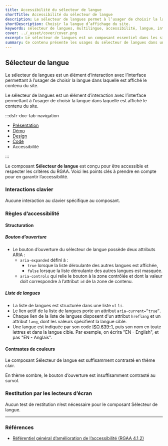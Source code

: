 ```yaml
---
title: Accessibilité du sélecteur de langue
shortTitle: Accessibilité du sélecteur de langue
description: Le sélecteur de langues permet à l’usager de choisir la langue d’affichage du site dans un environnement multilingue.
shortDescription: Choisir la langue d’affichage du site.
keywords: sélecteur de langues, multilingue, accessibilité, langue, interface, UX, design system, en-tête, code ISO, traduction
cover: ../_asset/cover/cover.png
excerpt: Le sélecteur de langues est un composant essentiel dans les sites multilingues. Il permet à l’usager de basculer entre différentes langues tout en respectant les bonnes pratiques d’affichage et de positionnement.
summary: Ce contenu présente les usages du sélecteur de langues dans un site disponible en plusieurs langues. Il précise son positionnement recommandé dans l’interface, généralement dans l’en-tête en tant qu’accès rapide, ainsi que les règles éditoriales à respecter pour nommer les langues avec clarté. Il rappelle également les recommandations juridiques liées à l’affichage du français. Ce guide est destiné aux concepteurs de sites publics ou multilingues qui souhaitent garantir une navigation fluide, cohérente et conforme aux bonnes pratiques.
---
```


## Sélecteur de langue

Le sélecteur de langues est un élément d’interaction avec l’interface permettant à l’usager de choisir la langue dans laquelle est affiché le contenu du site.

Le sélecteur de langues est un élément d’interaction avec l’interface permettant à l’usager de choisir la langue dans laquelle est affiché le contenu du site.

:::dsfr-doc-tab-navigation

- [Présentation](../index.md)
- [Démo](../demo/index.md)
- [Design](../design/index.md)
- [Code](../code/index.md)
- Accessibilité

:::

Le composant **Sélecteur de langue** est conçu pour être accessible et respecter les critères du RGAA. Voici les points clés à prendre en compte pour en garantir l’accessibilité.

### Interactions clavier

Aucune interaction au clavier spécifique au composant.

### Règles d’accessibilité

#### Structuration

##### Bouton d’ouverture
- Le bouton d’ouverture du sélecteur de langue possède deux attributs ARIA&nbsp;:
  - `aria-expanded` défini à :
    - `true` lorsque la liste déroulante des autres langues est affichée,
    - `false` lorsque la liste déroulante des autres langues est masquée.
  - `aria-controls` qui relie le bouton à la zone contrôlée et dont la valeur doit correspondre à l’attribut `id` de la zone de contenu.

##### Liste de langues
- La liste de langues est structurée dans une liste `ul` `li`.
- Le lien actif de la liste de langues porte un attribut `aria-current=”true”`.
- Chaque lien de la liste de langues disposent d'un attribut `hreflang` et un attribut `lang`, dont les valeurs spécifient la langue cible.
- Une langue est indiquée par son code [ISO 639-1](https://fr.wikipedia.org/wiki/Liste_des_codes_ISO_639-1), puis son nom en toute lettres et dans la langue cible. Par exemple, on écrira "EN - English", et pas "EN - Anglais".

#### Contrastes de couleurs

Le composant Sélecteur de langue est suffisamment contrasté en thème clair.

En thème sombre, le bouton d’ouverture est insuffisamment contrasté au survol.

### Restitution par les lecteurs d’écran

Aucun test de restitution n’est nécessaire pour le composant Sélecteur de langue.

---

### Références

- [Référentiel général d’amélioration de l’accessibilité (RGAA 4.1.2)](https://accessibilite.numerique.gouv.fr/methode/criteres-et-tests/)
